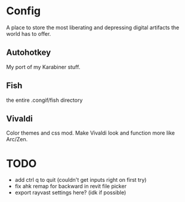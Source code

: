 # Config

A place to store the most liberating and depressing digital artifacts the world
has to offer.

## Autohotkey

My port of my Karabiner stuff.

## Fish

the entire .congif/fish directory

## Vivaldi

Color themes and css mod. Make Vivaldi look and function more like Arc/Zen.

# TODO

- add ctrl q to quit (couldn't get inputs right on first try)
- fix ahk remap for backward in revit file picker
- export rayvast settings here? (idk if possible)

